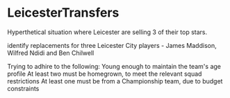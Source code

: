 # LeicesterTransfers
Hyperthetical situation where Leicester are selling 3 of their top stars.

identify replacements for three Leicester City players - James Maddison, Wilfred Ndidi and Ben Chilwell 

Trying to adhire to the following:
Young enough to maintain the team's age profile
At least two must be homegrown, to meet the relevant squad restrictions
At least one must be from a Championship team, due to budget constraints
